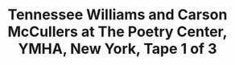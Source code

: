---
layout: manifest
title: Tennessee Williams and Carson McCullers at  The Poetry Center, YMHA, New York,
  Tape 1 of 3
manifest_name: tennessee-williams-and-carson-mccullers-at-the-poetry-center-ymha-new-york-tape-1-of-3

---